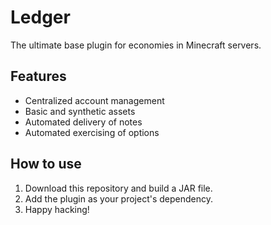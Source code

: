 # Ledger
The ultimate base plugin for economies in Minecraft servers.

## Features
- Centralized account management
- Basic and synthetic assets
- Automated delivery of notes
- Automated exercising of options

## How to use
1. Download this repository and build a JAR file.
2. Add the plugin as your project's dependency.
3. Happy hacking!